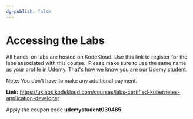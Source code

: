 ```yaml
---
dg-publish: false
---
```


# Accessing the Labs

All hands-on labs are hosted on KodeKloud. Use this link to register for the labs associated with this course.  Please make sure to use the same name as your profile in Udemy. That's how we know you are our Udemy student.

Note: You don't have to make any additional payment.

**Link:** <https://uklabs.kodekloud.com/courses/labs-certified-kubernetes-application-developer>

Apply the coupon code **udemystudent030485**
